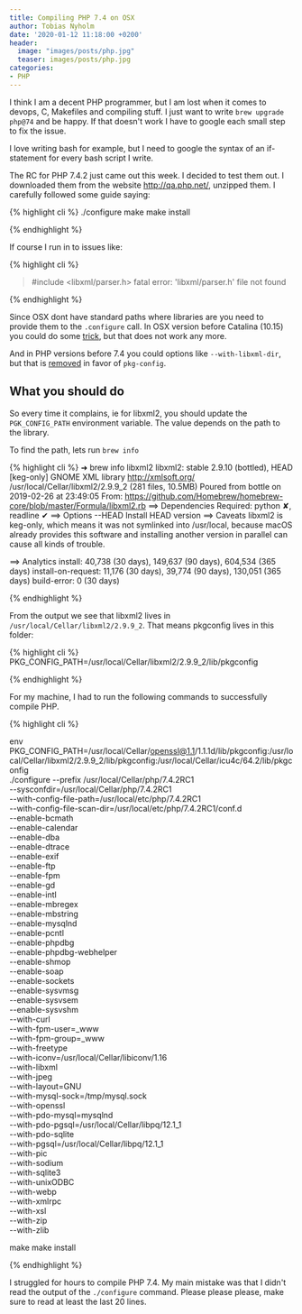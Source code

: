 ```yaml
---
title: Compiling PHP 7.4 on OSX
author: Tobias Nyholm
date: '2020-01-12 11:18:00 +0200'
header: 
  image: "images/posts/php.jpg"
  teaser: images/posts/php.jpg
categories:
- PHP
--- 
```


I think I am a decent PHP programmer, but I am lost when it comes to devops, C,
Makefiles and compiling stuff. I just want to write ``brew upgrade php@74`` and
be happy. If that doesn't work I have to google each small step to fix the issue. 

I love writing bash for example, but I need to google the syntax of an if-statement
for every bash script I write. 

The RC for PHP 7.4.2 just came out this week. I decided to test them out. I downloaded
them from the website http://qa.php.net/, unzipped them. I carefully followed some guide
saying: 


{% highlight cli %}
./configure
make
make install

{% endhighlight %}

If course I run in to issues like: 

{% highlight cli %}
> #include <libxml/parser.h>
> fatal error: 'libxml/parser.h' file not found

{% endhighlight %}

Since OSX dont have standard paths where libraries are you need to provide them to the 
``.configure`` call. In OSX version before Catalina (10.15) you could do some [trick](https://silvae86.github.io/sysadmin/mac/osx/mojave/beta/libxml2/2018/07/05/fixing-missing-headers-for-homebrew-in-mac-osx-mojave/), 
but that does not work any more.  

And in PHP versions before 7.4 you could options like ``--with-libxml-dir``, but that is 
[removed](https://externals.io/message/107846) in favor of ``pkg-config``.

## What you should do

So every time it complains, ie for libxml2, you should update the `PGK_CONFIG_PATH`
environment variable. The value depends on the path to the library.
 
To find the path, lets run ``brew info``
 
{% highlight cli %}
➜  brew info libxml2
libxml2: stable 2.9.10 (bottled), HEAD [keg-only]
GNOME XML library
http://xmlsoft.org/
/usr/local/Cellar/libxml2/2.9.9_2 (281 files, 10.5MB)
  Poured from bottle on 2019-02-26 at 23:49:05
From: https://github.com/Homebrew/homebrew-core/blob/master/Formula/libxml2.rb
==> Dependencies
Required: python ✘, readline ✔
==> Options
--HEAD
	Install HEAD version
==> Caveats
libxml2 is keg-only, which means it was not symlinked into /usr/local,
because macOS already provides this software and installing another version in
parallel can cause all kinds of trouble.

==> Analytics
install: 40,738 (30 days), 149,637 (90 days), 604,534 (365 days)
install-on-request: 11,176 (30 days), 39,774 (90 days), 130,051 (365 days)
build-error: 0 (30 days)

{% endhighlight %}

From the output we see that libxml2 lives in ``/usr/local/Cellar/libxml2/2.9.9_2``.
That means pkgconfig lives in this folder:

{% highlight cli %}
PKG_CONFIG_PATH=/usr/local/Cellar/libxml2/2.9.9_2/lib/pkgconfig

{% endhighlight %}

For my machine, I had to run the following commands to successfully compile PHP.

{% highlight cli %}

env PKG_CONFIG_PATH=/usr/local/Cellar/openssl@1.1/1.1.1d/lib/pkgconfig:/usr/local/Cellar/libxml2/2.9.9_2/lib/pkgconfig:/usr/local/Cellar/icu4c/64.2/lib/pkgconfig \
      ./configure 
      --prefix /usr/local/Cellar/php/7.4.2RC1 \
      --sysconfdir=/usr/local/Cellar/php/7.4.2RC1 \
      --with-config-file-path=/usr/local/etc/php/7.4.2RC1 \
      --with-config-file-scan-dir=/usr/local/etc/php/7.4.2RC1/conf.d \
      --enable-bcmath \
      --enable-calendar \
      --enable-dba \
      --enable-dtrace  \
      --enable-exif \
      --enable-ftp \
      --enable-fpm \
      --enable-gd \
      --enable-intl \
      --enable-mbregex \
      --enable-mbstring \
      --enable-mysqlnd \
      --enable-pcntl \
      --enable-phpdbg \
      --enable-phpdbg-webhelper \
      --enable-shmop \
      --enable-soap \
      --enable-sockets \
      --enable-sysvmsg \
      --enable-sysvsem \
      --enable-sysvshm \
      --with-curl \
      --with-fpm-user=_www \
      --with-fpm-group=_www \
      --with-freetype \
      --with-iconv=/usr/local/Cellar/libiconv/1.16 \
      --with-libxml \
      --with-jpeg \
      --with-layout=GNU \
      --with-mysql-sock=/tmp/mysql.sock \
      --with-openssl \
      --with-pdo-mysql=mysqlnd \
      --with-pdo-pgsql=/usr/local/Cellar/libpq/12.1_1 \
      --with-pdo-sqlite \
      --with-pgsql=/usr/local/Cellar/libpq/12.1_1 \
      --with-pic \
      --with-sodium \
      --with-sqlite3 \
      --with-unixODBC \
      --with-webp \
      --with-xmlrpc \
      --with-xsl \
      --with-zip \
      --with-zlib

make
make install

{% endhighlight %}

I struggled for hours to compile PHP 7.4. My main mistake was that I didn't read the
output of the ``./configure`` command. Please please please, make sure to read at least
the last 20 lines. 
 